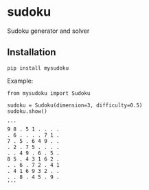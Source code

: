 # sudoku
Sudoku generator and solver


## Installation
```
pip install mysudoku
```

Example:
```
from mysudoku import Sudoku

sudoku = Sudoku(dimension=3, difficulty=0.5)
sudoku.show()

'''
9 8 . 5 1 . . . .
. 6 . . . . 7 1 .
7 . 5 . 6 4 9 . .
. 2 . 7 5 . . . .
. . 4 9 . 6 . 5 .
8 5 . 4 3 1 6 2 .
. . 6 . 7 2 . 4 1
. 4 1 6 9 3 2 . .
. . 8 . 4 5 . 9 .
'''
```
